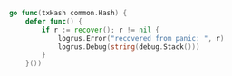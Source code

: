 [//title]: (go-recover-from-panic)
[//englishtitle]: (go-recover-from-panic)
[//category]: (go,snippet)
[//tags]: (go,recover,panic,snippet)
[//createtime]: (20210618)
[//updatetime]: (20210618)

```go
			go func(txHash common.Hash) {
				defer func() {
					if r := recover(); r != nil {
						logrus.Error("recovered from panic: ", r)
						logrus.Debug(string(debug.Stack()))
					}
				}())
```
